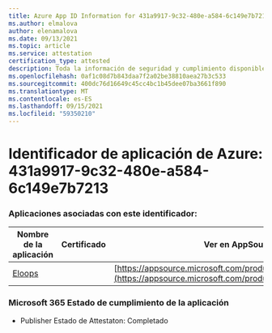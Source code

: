 ```yaml
---
title: Azure App ID Information for 431a9917-9c32-480e-a584-6c149e7b7213
ms.author: elmalova
author: elenamalova
ms.date: 09/13/2021
ms.topic: article
ms.service: attestation
certification_type: attested
description: Toda la información de seguridad y cumplimiento disponible para 431a9917-9c32-480e-a584-6c149e7b7213.
ms.openlocfilehash: 0af1c08d7b843daa7f2a02be38810aea27b3c533
ms.sourcegitcommit: 400dc76d16649c45cc4bc1b45dee07ba3661f890
ms.translationtype: MT
ms.contentlocale: es-ES
ms.lasthandoff: 09/15/2021
ms.locfileid: "59350210"
---
```

# <a name="azure-app-id-431a9917-9c32-480e-a584-6c149e7b7213"></a>Identificador de aplicación de Azure: 431a9917-9c32-480e-a584-6c149e7b7213


### <a name="apps-associated-with-this-id"></a>Aplicaciones asociadas con este identificador:
| **Nombre de la aplicación** | **Certificado** | **Ver en AppSource** |
|--------------|---------------|-----------------------|
| [Eloops](https://docs.microsoft.com/microsoft-365-app-certification/forward/WA200002287) |  | [https://appsource.microsoft.com/product/office/WA200002287](https://appsource.microsoft.com/product/office/WA200002287) |

### <a name="microsoft-365-app-compliance-status"></a>Microsoft 365 Estado de cumplimiento de la aplicación
- Publisher Estado de Attestaton: Completado
